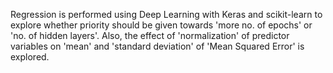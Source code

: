 Regression is performed using Deep Learning with Keras and scikit-learn to explore whether priority should be given towards 'more no. of epochs' or 'no. of hidden layers'. Also, the effect of 'normalization' of predictor variables on 'mean' and 'standard deviation' of 'Mean Squared Error' is explored.
